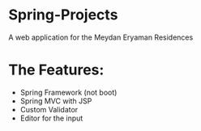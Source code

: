 # Spring-Projects
A web application for the Meydan Eryaman Residences

# The Features:
* Spring Framework (not boot)
* Spring MVC with JSP
* Custom Validator
* Editor for the input

